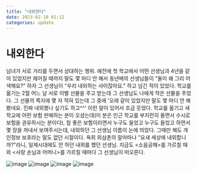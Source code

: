 ```yaml
---
title: "내외한다"
date: 2023-02-10 01:12
categories: update
---
```


# 내외한다
남녀가 서로 거리를 두면서 상대하는 행위.
예전에 첫 학교에서 어떤 선생님과 4년을 같이 있었지만 헤어질 때까지 말도 몇 마디 안 해서 동년배의 선생님들이 
"둘이 왜 그리 어색해요?"
하자 그 선생님이
"우리 내외하는 사이잖아요."
하고 넘긴 적이 있었다. 학교를 옮기는 2월 어느 날 서로 이별 선물을 주고 받는데 그 선생님도 나에게 작은 선물을 주었다.
그 선물의 쪽지에 몇 자 적혀 있는데 그 중에
'오래 같이 있었지만 말도 몇 마디 안 해 봤네요. 진짜 내외했나 싶기도 하고^^'
이런 말이 있어서 조금 웃었다.
학교를 옮기고 새 학교에 어떤 보험 판매하는 분이 오셨는데(이 분은 인근 학교를 부지런히 돌면서 수시로 보험을 권유하시는 분이다), 참 좋은 보험이라면서 누구도 들었고 누구도 들었고 하면서 몇 장을 꺼내서 보여주시는데, 내외하던 그 선생님 이름이 눈에 띄었다. 그때만 해도 개인정보 보호라는 말도 없던 시절이다.
옥희 외삼촌의 말마따나 "요새 세상에 내외합니까?"라니, 일제시대에도 안 하던 내외를 했던 선생님. 지금도 <소음공해>를 가르칠 때와 <사랑 손님과 어머니>를 가르칠 때마다 그 선생님이 떠오른다.

![image](http://zipnumsa.github.io/media/nae1.jpg)
![image](http://zipnumsa.github.io/media/nae3.jpg)
![image](http://zipnumsa.github.io/media/nae4.jpg)
![image](http://zipnumsa.github.io/media/nae2.jpg)

